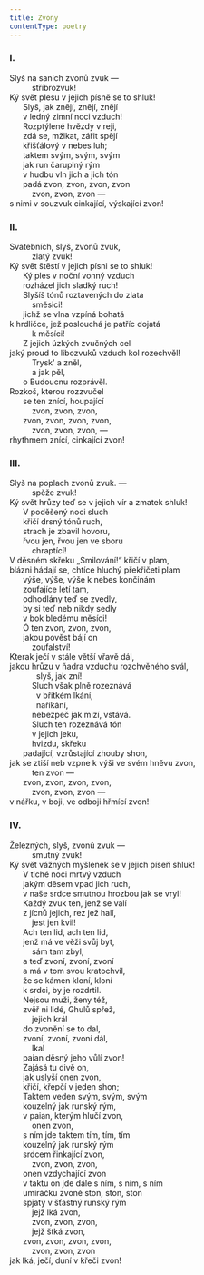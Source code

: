 ```yaml
---
title: Zvony
contentType: poetry
---
```


<section>

### I.

</section>

<section>

Slyš na saních zvonů zvuk —  
          stříbrozvuk!  
Ký svět plesu v jejich písně se to shluk!  
      Slyš, jak znějí, znějí, znějí  
      v ledný zimní noci vzduch!  
      Rozptýlené hvězdy v reji,  
      zdá se, mžikat, zářit spějí  
      křišťálový v nebes luh;  
      taktem svým, svým, svým  
      jak run čaruplný rým  
      v hudbu vln jich a jich tón  
      padá zvon, zvon, zvon, zvon  
          zvon, zvon, zvon —  
s nimi v souzvuk cinkající, výskající zvon!

### II.

</section>

<section>

Svatebních, slyš, zvonů zvuk,  
          zlatý zvuk!  
Ký svět štěstí v jejich písni se to shluk!  
      Ký ples v noční vonný vzduch  
      rozházel jich sladký ruch!  
      Slyšíš tónů roztavených do zlata  
          směsici!  
      jichž se vlna vzpíná bohatá  
k hrdličce, jež poslouchá je patříc dojatá  
          k měsíci!  
      Z jejich úzkých zvučných cel  
jaký proud to libozvuků vzduch kol rozechvěl!  
          Trysk’ a zněl,  
          a jak pěl,  
      o Budoucnu rozprávěl.  
Rozkoš, kterou rozzvučel  
      se ten znící, houpající  
          zvon, zvon, zvon,  
      zvon, zvon, zvon, zvon,  
          zvon, zvon, zvon, —  
rhythmem znící, cinkající zvon!

### III.

</section>

<section>

Slyš na poplach zvonů zvuk. —  
          spěže zvuk!  
Ký svět hrůzy teď se v jejich vír a zmatek shluk!  
      V poděšený noci sluch  
      křičí drsný tónů ruch,  
      strach je zbavil hovoru,  
      řvou jen, řvou jen ve sboru  
          chraptící!  
V děsném skřeku „Smilování!“ křičí v plam,  
blázni hádají se, chtíce hluchý překřičeti plam  
      výše, výše, výše k nebes končinám  
      zoufajíce letí tam,  
      odhodlány teď se zvedly,  
      by si teď neb nikdy sedly  
      v bok bledému měsíci!  
      Ó ten zvon, zvon, zvon,  
      jakou pověst bájí on  
          zoufalství!  
Kterak ječí v stále větší vřavě dál,  
jakou hrůzu v ňadra vzduchu rozchvěného svál,  
            slyš, jak zní!  
          Sluch však plně rozeznává  
            v břitkém lkání,  
            naříkání,  
          nebezpeč jak mizí, vstává.  
          Sluch ten rozeznává tón  
          v jejich jeku,  
          hvizdu, skřeku  
      padající, vzrůstající zhouby shon,  
jak se ztiší neb vzpne k výši ve svém hněvu zvon,  
          ten zvon —  
      zvon, zvon, zvon, zvon,  
          zvon, zvon, zvon —  
v nářku, v boji, ve odboji hřmící zvon!

### IV.

</section>

<section>

Železných, slyš, zvonů zvuk —  
          smutný zvuk!  
Ký svět vážných myšlenek se v jejich píseň shluk!  
      V tiché noci mrtvý vzduch  
      jakým děsem vpad jich ruch,  
      v naše srdce smutnou hrozbou jak se vryl!  
      Každý zvuk ten, jenž se valí  
      z jícnů jejich, rez jež halí,  
          jest jen kvil!  
      Ach ten lid, ach ten lid,  
      jenž má ve věži svůj byt,  
          sám tam zbyl,  
      a teď zvoní, zvoní, zvoní  
      a má v tom svou kratochvíl,  
      že se kámen kloní, kloní  
      k srdci, by je rozdrtil.  
      Nejsou muži, ženy též,  
      zvěř ni lidé, Ghulů spřež,  
          jejich král  
      do zvonění se to dal,  
      zvoní, zvoní, zvoní dál,  
          lkal  
      paian děsný jeho vůlí zvon!  
      Zajásá tu divě on,  
      jak uslyší onen zvon,  
      křičí, křepčí v jeden shon;  
      Taktem veden svým, svým, svým  
      kouzelný jak runský rým,  
      v paian, kterým hlučí zvon,  
          onen zvon,  
      s ním jde taktem tím, tím, tím  
      kouzelný jak runský rým  
      srdcem řinkající zvon,  
          zvon, zvon, zvon,  
      onen vzdychající zvon  
      v taktu on jde dále s ním, s ním, s ním  
      umíráčku zvoně ston, ston, ston  
      spjatý v šťastný runský rým  
          jejž lká zvon,  
          zvon, zvon, zvon,  
          jejž štká zvon,  
      zvon, zvon, zvon, zvon,  
          zvon, zvon, zvon  
jak lká, ječí, duní v křeči zvon!

</section>
